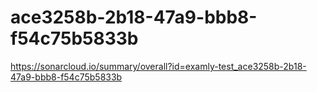 # ace3258b-2b18-47a9-bbb8-f54c75b5833b
https://sonarcloud.io/summary/overall?id=examly-test_ace3258b-2b18-47a9-bbb8-f54c75b5833b
